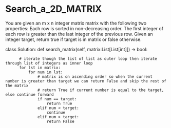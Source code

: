 # Search_a_2D_MATRIX
You are given an m x n integer matrix matrix with the following two properties:  Each row is sorted in non-decreasing order. The first integer of each row is greater than the last integer of the previous row. Given an integer target, return true if target is in matrix or false otherwise.


class Solution:
    def search_matrix(self, matrix:List[List[int]]) -> bool:
          
          # iterate though the list of list as outer loop then iterate through list of integers as inner loop
          for lst in matrix:
              for num in lst:
                  # matrix is on ascending order so when the current number is greater than target we can return False and skip the rest of the matrix
                  # return True if current number is equal to the target, else continue forward
                  if num == target:
                      return True
                  elif num < target:
                      continue 
                  elif num > target:
                      return False
    
